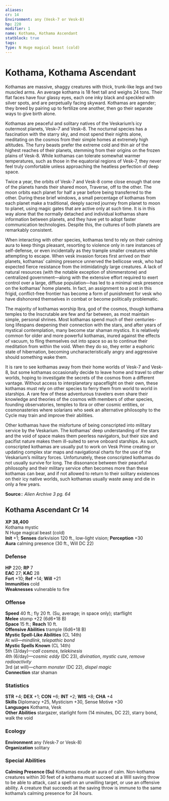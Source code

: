 ```yaml
---
aliases: 
cr: 14
Environment: any (Vesk-7 or Vesk-8)  
hp: 220
modifier: 1
name: Kothama, Kothama Ascendant
statblock: true
tags: 
Type: N Huge magical beast (cold)  
---
```


# Kothama, Kothama Ascendant

Kothamas are massive, shaggy creatures with thick, trunk-like legs and two muscled arms. An average kothama is 18 feet tall and weighs 24 tons. Their flat faces have four glassy eyes, each one inky black and speckled with silver spots, and are perpetually facing skyward. Kothamas are agender; they breed by pairing up to fertilize one another, then go their separate ways to give birth alone.

Kothamas are peaceful and solitary natives of the Veskarium’s icy outermost planets, Vesk–7 and Vesk–8. The nocturnal species has a fascination with the starry sky, and most spend their nights alone, meditating on the cosmos from their simple homes at extremely high altitudes. The furry beasts prefer the extreme cold and thin air of the highest reaches of their planets, stemming from their origins on the frozen plains of Vesk-8. While kothamas can tolerate somewhat warmer temperatures, such as those in the equatorial regions of Vesk-7, they never feel truly comfortable unless approaching the heatless perfection of deep space.

Twice a year, the orbits of Vesk-7 and Vesk-8 come close enough that one of the planets hands their shared moon, Traverse, off to the other. The moon orbits each planet for half a year before being transferred to the other. During these brief windows, a small percentage of kothamas from each planet make a traditional, deeply sacred journey from planet to moon to planet, using magic gates that are active only at such time. It is in this way alone that the normally detached and individual kothamas share information between planets, and they have yet to adopt faster communication technologies. Despite this, the cultures of both planets are remarkably consistent.

When interacting with other species, kothamas tend to rely on their calming aura to keep things pleasant, resorting to violence only in rare instances of self-defense, or even incidentally as they trample smaller creatures while attempting to escape. When vesk invasion forces first arrived on their planets, kothamas’ calming presence unnerved the bellicose vesk, who had expected fierce resistance from the intimidatingly large creatures. A lack of natural resources (with the notable exception of shimmerstone) and centralized government—along with the extensive effort required to exert control over a large, diffuse population—has led to a minimal vesk presence on the kothamas’ home planets. In fact, an assignment to a post in this frigid, conflict-free frontier has become a form of punishment for vesk who have dishonored themselves in combat or become politically problematic.

The majority of kothamas worship Ibra, god of the cosmos, though kothama temples to the Inscrutable are few and far between, as most maintain simple, personal shrines. Most kothamas spend much of their centuries-long lifespans deepening their connection with the stars, and after years of mystical contemplation, many become star shaman mystics. It is relatively common for older and more powerful kothamas, inured against the effects of vacuum, to fling themselves out into space so as to continue their meditation from within the void. When they do so, they enter a euphoric state of hibernation, becoming uncharacteristically angry and aggressive should something wake them.

It is rare to see kothamas away from their home worlds of Vesk-7 and Vesk-8, but some kothamas occasionally decide to leave home and travel to other worlds, hoping to investigate the secrets of the cosmos from a different vantage. Without access to interplanetary spaceflight on their own, these kothamas must rely on other species to ferry them from world to world in starships. A rare few of these adventurous travelers even share their knowledge and theories of the cosmos with members of other species, founding observatories, temples to Ibra or other cosmic entities, or cosmonasteries where solarians who seek an alternative philosophy to the Cycle may train and improve their abilities.

Other kothamas have the misfortune of being conscripted into military service by the Veskarium. The kothamas’ deep understanding of the stars and the void of space makes them peerless navigators, but their size and pacifist nature makes them ill-suited to serve onboard starships. As such, conscripted kothamas are usually put to work on Vesk Prime creating or updating complex star maps and navigational charts for the use of the Veskarium’s military forces. Unfortunately, these conscripted kothamas do not usually survive for long. The dissonance between their peaceful philosophy and their military service often becomes more than these kothamas can bear, and if not allowed to return to their solitary existences on their icy native worlds, such kothamas usually waste away and die in only a few years.

**Source**:: _Alien Archive 3 pg. 64_

## Kothama Ascendant Cr 14

**XP 38,400**  
Kothama mystic  
N Huge magical beast (cold)  
**Init** +1; **Senses** darkvision 120 ft., low-light vision; **Perception** +30  
**Aura** calming presence (30 ft., Will DC 22)

### Defense

**HP** 220; **RP** 7  
**EAC** 27; **KAC** 28  
**Fort** +10; **Ref** +14; **Will** +21  
**Immunities** cold  
**Weaknesses** vulnerable to fire

### Offense

**Speed** 40 ft.; fly 20 ft. (Su, average; in space only); starflight  
**Melee** stomp +22 (6d6+18 B)  
**Space** 15 ft.; **Reach** 10 ft.  
**Offensive Abilities** trample (6d6+18 B)  
**Mystic Spell-Like Abilities** (CL 14th)  
At will—_mindlink_, _telepathic bond_  
**Mystic Spells Known** (CL 14th)  
5th (3/day)—_call cosmos_, _telekinesis_  
4th (6/day)—_cosmic eddy_ (DC 23), _divination_, _mystic cure_, _remove radioactivity_  
3rd (at will)—_charm monster_ (DC 22), _dispel magic_  
**Connection** star shaman

### Statistics

**STR** +4; **DEX** +1; **CON** +6; **INT** +2; **WIS** +8; **CHA** +4  
**Skills** Diplomacy +25, Mysticism +30, Sense Motive +30  
**Languages** Kothama, Vesk  
**Other Abilities** stargazer, starlight form (14 minutes, DC 22), starry bond, walk the void

### Ecology

**Environment** any (Vesk-7 or Vesk-8)  
**Organization** solitary

### Special Abilities

**Calming Presence (Su)** Kothamas exude an aura of calm. Non-kothama creatures within 30 feet of a kothama must succeed at a Will saving throw to be able to attack, cast a spell on an unwilling target, or use an offensive ability. A creature that succeeds at the saving throw is immune to the same kothama’s calming presence for 24 hours.
